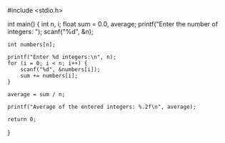 #include <stdio.h>

int main() {
    int n, i;
    float sum = 0.0, average;
    printf("Enter the number of integers: ");
    scanf("%d", &n);

    int numbers[n];

    printf("Enter %d integers:\n", n);
    for (i = 0; i < n; i++) {
        scanf("%d", &numbers[i]);
        sum += numbers[i];
    }

    average = sum / n;

    printf("Average of the entered integers: %.2f\n", average);

    return 0;
}
